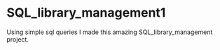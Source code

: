 # SQL_library_management1
Using simple sql queries I made this amazing SQL_library_management project.
